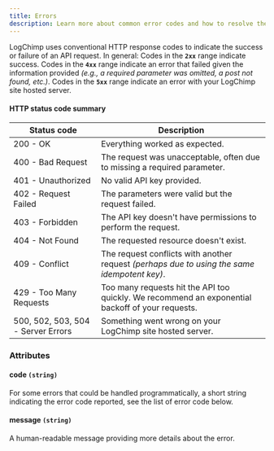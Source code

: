 ```yaml
---
title: Errors
description: Learn more about common error codes and how to resolve them.
---
```


LogChimp uses conventional HTTP response codes to indicate the success or failure of an API request. In general: Codes in the **`2xx`** range indicate success. Codes in the **`4xx`** range indicate an error that failed given the information provided _(e.g., a required parameter was omitted, a post not found, etc.)_. Codes in the **`5xx`** range indicate an error with your LogChimp site hosted server.

#### HTTP status code summary

| Status code                        | Description                                                                                      |
| ---------------------------------- | ------------------------------------------------------------------------------------------------ |
| 200 - OK                           | Everything worked as expected.                                                                   |
| 400 - Bad Request                  | The request was unacceptable, often due to missing a required parameter.                         |
| 401 - Unauthorized                 | No valid API key provided.                                                                       |
| 402 - Request Failed               | The parameters were valid but the request failed.                                                |
| 403 - Forbidden                    | The API key doesn't have permissions to perform the request.                                     |
| 404 - Not Found                    | The requested resource doesn't exist.                                                            |
| 409 - Conflict                     | The request conflicts with another request _(perhaps due to using the same idempotent key)_.     |
| 429 - Too Many Requests            | Too many requests hit the API too quickly. We recommend an exponential backoff of your requests. |
| 500, 502, 503, 504 - Server Errors | Something went wrong on your LogChimp site hosted server.                                        |

### Attributes

#### code `(string)`

For some errors that could be handled programmatically, a short string indicating the error code reported, see the list of error code below.

#### message `(string)`

A human-readable message providing more details about the error.
